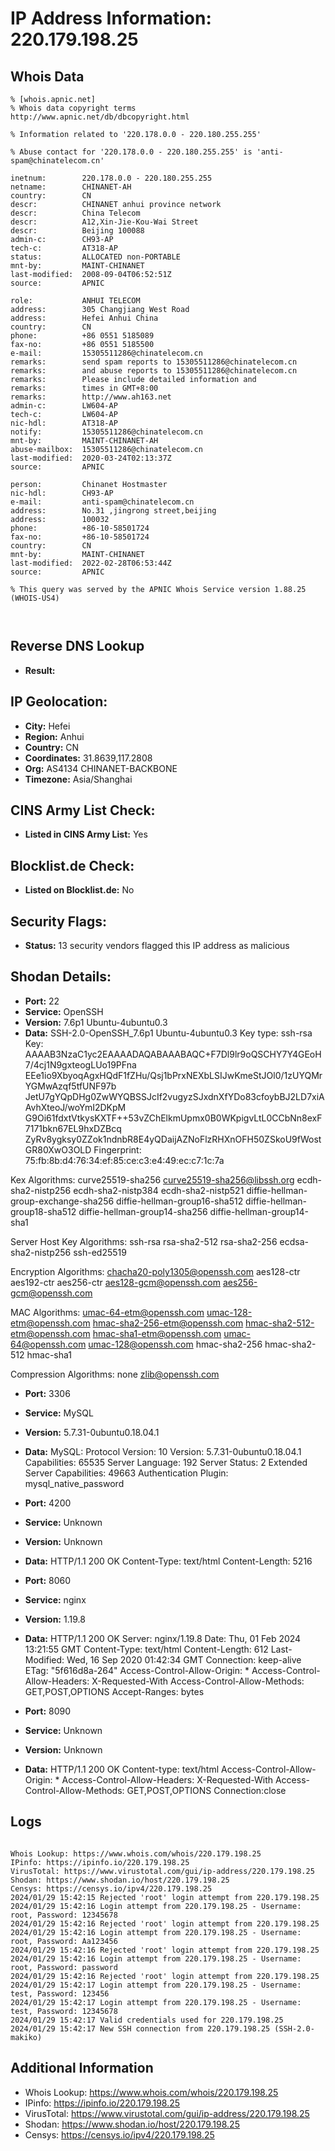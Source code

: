 # IP Address Information: 220.179.198.25

## Whois Data
```
% [whois.apnic.net]
% Whois data copyright terms    http://www.apnic.net/db/dbcopyright.html

% Information related to '220.178.0.0 - 220.180.255.255'

% Abuse contact for '220.178.0.0 - 220.180.255.255' is 'anti-spam@chinatelecom.cn'

inetnum:        220.178.0.0 - 220.180.255.255
netname:        CHINANET-AH
country:        CN
descr:          CHINANET anhui province network
descr:          China Telecom
descr:          A12,Xin-Jie-Kou-Wai Street
descr:          Beijing 100088
admin-c:        CH93-AP
tech-c:         AT318-AP
status:         ALLOCATED non-PORTABLE
mnt-by:         MAINT-CHINANET
last-modified:  2008-09-04T06:52:51Z
source:         APNIC

role:           ANHUI TELECOM
address:        305 Changjiang West Road
address:        Hefei Anhui China
country:        CN
phone:          +86 0551 5185089
fax-no:         +86 0551 5185500
e-mail:         15305511286@chinatelecom.cn
remarks:        send spam reports to 15305511286@chinatelecom.cn
remarks:        and abuse reports to 15305511286@chinatelecom.cn
remarks:        Please include detailed information and
remarks:        times in GMT+8:00
remarks:        http://www.ah163.net
admin-c:        LW604-AP
tech-c:         LW604-AP
nic-hdl:        AT318-AP
notify:         15305511286@chinatelecom.cn
mnt-by:         MAINT-CHINANET-AH
abuse-mailbox:  15305511286@chinatelecom.cn
last-modified:  2020-03-24T02:13:37Z
source:         APNIC

person:         Chinanet Hostmaster
nic-hdl:        CH93-AP
e-mail:         anti-spam@chinatelecom.cn
address:        No.31 ,jingrong street,beijing
address:        100032
phone:          +86-10-58501724
fax-no:         +86-10-58501724
country:        CN
mnt-by:         MAINT-CHINANET
last-modified:  2022-02-28T06:53:44Z
source:         APNIC

% This query was served by the APNIC Whois Service version 1.88.25 (WHOIS-US4)



```
## Reverse DNS Lookup
- **Result:** 

## IP Geolocation:
- **City:** Hefei
- **Region:** Anhui
- **Country:** CN
- **Coordinates:** 31.8639,117.2808
- **Org:** AS4134 CHINANET-BACKBONE
- **Timezone:** Asia/Shanghai

## CINS Army List Check:
- **Listed in CINS Army List:** 
Yes

## Blocklist.de Check:
- **Listed on Blocklist.de:** 
No

## Security Flags:
- **Status:** 13 security vendors flagged this IP address as malicious

## Shodan Details:
- **Port:** 22
- **Service:** OpenSSH
- **Version:** 7.6p1 Ubuntu-4ubuntu0.3
- **Data:** SSH-2.0-OpenSSH_7.6p1 Ubuntu-4ubuntu0.3
Key type: ssh-rsa
Key: AAAAB3NzaC1yc2EAAAADAQABAAABAQC+F7Dl9lr9oQSCHY7Y4GEoH7/4cj1N9gxteogLUo19PFna
EEe1io9XbyoqAgxHQdF1fZHu/Qsj1bPrxNEXbLSIJwKmeStJOl0/1zUYQMrYGMwAzqf5tfUNF97b
JetU7gYQpDHg0ZwWYQBSSJcIf2vugyzSJxdnXfYDo83cfoybBJ2LD7xiAAvhXteoJ/woYmI2DKpM
G9Oi61fdxtVtkysKXTF++53vZChElkmUpmx0B0WKpigvLtL0CCbNn8exF7171bkn67EL9hxDZBcq
ZyRv8ygksy0ZZok1ndnbR8E4yQDaijAZNoFlzRHXnOFH50ZSkoU9fWostGR80XwO3OLD
Fingerprint: 75:fb:8b:d4:76:34:ef:85:ce:c3:e4:49:ec:c7:1c:7a

Kex Algorithms:
	curve25519-sha256
	curve25519-sha256@libssh.org
	ecdh-sha2-nistp256
	ecdh-sha2-nistp384
	ecdh-sha2-nistp521
	diffie-hellman-group-exchange-sha256
	diffie-hellman-group16-sha512
	diffie-hellman-group18-sha512
	diffie-hellman-group14-sha256
	diffie-hellman-group14-sha1

Server Host Key Algorithms:
	ssh-rsa
	rsa-sha2-512
	rsa-sha2-256
	ecdsa-sha2-nistp256
	ssh-ed25519

Encryption Algorithms:
	chacha20-poly1305@openssh.com
	aes128-ctr
	aes192-ctr
	aes256-ctr
	aes128-gcm@openssh.com
	aes256-gcm@openssh.com

MAC Algorithms:
	umac-64-etm@openssh.com
	umac-128-etm@openssh.com
	hmac-sha2-256-etm@openssh.com
	hmac-sha2-512-etm@openssh.com
	hmac-sha1-etm@openssh.com
	umac-64@openssh.com
	umac-128@openssh.com
	hmac-sha2-256
	hmac-sha2-512
	hmac-sha1

Compression Algorithms:
	none
	zlib@openssh.com


- **Port:** 3306
- **Service:** MySQL
- **Version:** 5.7.31-0ubuntu0.18.04.1
- **Data:** MySQL:
  Protocol Version: 10
  Version: 5.7.31-0ubuntu0.18.04.1
  Capabilities: 65535
  Server Language: 192
  Server Status: 2
  Extended Server Capabilities: 49663
  Authentication Plugin: mysql_native_password

- **Port:** 4200
- **Service:** Unknown
- **Version:** Unknown
- **Data:** HTTP/1.1 200 OK
Content-Type: text/html
Content-Length: 5216



- **Port:** 8060
- **Service:** nginx
- **Version:** 1.19.8
- **Data:** HTTP/1.1 200 OK
Server: nginx/1.19.8
Date: Thu, 01 Feb 2024 13:21:55 GMT
Content-Type: text/html
Content-Length: 612
Last-Modified: Wed, 16 Sep 2020 01:42:34 GMT
Connection: keep-alive
ETag: "5f616d8a-264"
Access-Control-Allow-Origin: *
Access-Control-Allow-Headers: X-Requested-With
Access-Control-Allow-Methods: GET,POST,OPTIONS
Accept-Ranges: bytes



- **Port:** 8090
- **Service:** Unknown
- **Version:** Unknown
- **Data:** HTTP/1.1 200 OK
Content-type: text/html
Access-Control-Allow-Origin: *
Access-Control-Allow-Headers: X-Requested-With
Access-Control-Allow-Methods: GET,POST,OPTIONS
Connection:close



## Logs
```

Whois Lookup: https://www.whois.com/whois/220.179.198.25
IPinfo: https://ipinfo.io/220.179.198.25
VirusTotal: https://www.virustotal.com/gui/ip-address/220.179.198.25
Shodan: https://www.shodan.io/host/220.179.198.25
Censys: https://censys.io/ipv4/220.179.198.25
2024/01/29 15:42:15 Rejected 'root' login attempt from 220.179.198.25
2024/01/29 15:42:16 Login attempt from 220.179.198.25 - Username: root, Password: 12345678
2024/01/29 15:42:16 Rejected 'root' login attempt from 220.179.198.25
2024/01/29 15:42:16 Login attempt from 220.179.198.25 - Username: root, Password: Aa123456
2024/01/29 15:42:16 Rejected 'root' login attempt from 220.179.198.25
2024/01/29 15:42:16 Login attempt from 220.179.198.25 - Username: root, Password: password
2024/01/29 15:42:16 Rejected 'root' login attempt from 220.179.198.25
2024/01/29 15:42:17 Login attempt from 220.179.198.25 - Username: test, Password: 123456
2024/01/29 15:42:17 Login attempt from 220.179.198.25 - Username: test, Password: 12345678
2024/01/29 15:42:17 Valid credentials used for 220.179.198.25
2024/01/29 15:42:17 New SSH connection from 220.179.198.25 (SSH-2.0-makiko)

```
## Additional Information
- Whois Lookup: https://www.whois.com/whois/220.179.198.25
- IPinfo: https://ipinfo.io/220.179.198.25
- VirusTotal: https://www.virustotal.com/gui/ip-address/220.179.198.25
- Shodan: https://www.shodan.io/host/220.179.198.25
- Censys: https://censys.io/ipv4/220.179.198.25

